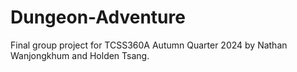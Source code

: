 # Dungeon-Adventure
Final group project for TCSS360A Autumn Quarter 2024 by Nathan Wanjongkhum and Holden Tsang.
